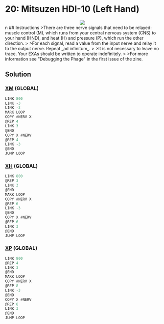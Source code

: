 # 20: Mitsuzen HDI-10 (Left Hand)
<div align='center'><img src='PB038.gif' /></div>
n
## Instructions
>There are three nerve signals that need to be relayed: muscle control (M), which runs from your central nervous system (CNS) to your hand (HND), and heat (H) and pressure (P), which run the other direction.
>
>For each signal, read a value from the input nerve and relay it to the output nerve. Repeat _ad infinitum_.
>
>It is not necessary to leave no trace. Your EXAs should be written to operate indefinitely.
>
>For more information see "Debugging the Phage" in the first issue of the zine.

## Solution

### [XM](XM.exa) (GLOBAL)
```asm
LINK 800
LINK -3
LINK -3
MARK LOOP
COPY #NERV X
@REP 4
LINK 3
@END
COPY X #NERV
@REP 4
LINK -3
@END
JUMP LOOP
```

### [XH](XH.exa) (GLOBAL)
```asm
LINK 800
@REP 3
LINK 3
@END
MARK LOOP
COPY #NERV X
@REP 6
LINK -3
@END
COPY X #NERV
@REP 6
LINK 3
@END
JUMP LOOP
```

### [XP](XP.exa) (GLOBAL)
```asm
LINK 800
@REP 4
LINK 3
@END
MARK LOOP
COPY #NERV X
@REP 8
LINK -3
@END
COPY X #NERV
@REP 8
LINK 3
@END
JUMP LOOP
```
